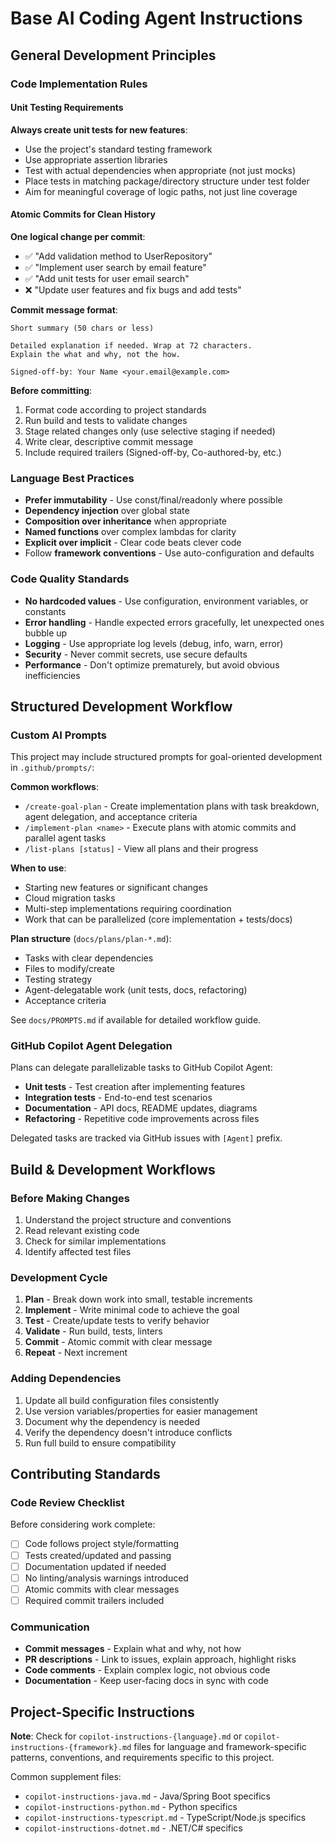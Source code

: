 # Base AI Coding Agent Instructions

## General Development Principles

### Code Implementation Rules

#### Unit Testing Requirements
**Always create unit tests for new features**:
- Use the project's standard testing framework
- Use appropriate assertion libraries
- Test with actual dependencies when appropriate (not just mocks)
- Place tests in matching package/directory structure under test folder
- Aim for meaningful coverage of logic paths, not just line coverage

#### Atomic Commits for Clean History
**One logical change per commit**:
- ✅ "Add validation method to UserRepository"
- ✅ "Implement user search by email feature"
- ✅ "Add unit tests for user email search"
- ❌ "Update user features and fix bugs and add tests"

**Commit message format**:
```
Short summary (50 chars or less)

Detailed explanation if needed. Wrap at 72 characters.
Explain the what and why, not the how.

Signed-off-by: Your Name <your.email@example.com>
```

**Before committing**:
1. Format code according to project standards
2. Run build and tests to validate changes
3. Stage related changes only (use selective staging if needed)
4. Write clear, descriptive commit message
5. Include required trailers (Signed-off-by, Co-authored-by, etc.)

### Language Best Practices
- **Prefer immutability** - Use const/final/readonly where possible
- **Dependency injection** over global state
- **Composition over inheritance** when appropriate
- **Named functions** over complex lambdas for clarity
- **Explicit over implicit** - Clear code beats clever code
- Follow **framework conventions** - Use auto-configuration and defaults

### Code Quality Standards
- **No hardcoded values** - Use configuration, environment variables, or constants
- **Error handling** - Handle expected errors gracefully, let unexpected ones bubble up
- **Logging** - Use appropriate log levels (debug, info, warn, error)
- **Security** - Never commit secrets, use secure defaults
- **Performance** - Don't optimize prematurely, but avoid obvious inefficiencies

## Structured Development Workflow

### Custom AI Prompts
This project may include structured prompts for goal-oriented development in `.github/prompts/`:

**Common workflows**:
- `/create-goal-plan` - Create implementation plans with task breakdown, agent delegation, and acceptance criteria
- `/implement-plan <name>` - Execute plans with atomic commits and parallel agent tasks
- `/list-plans [status]` - View all plans and their progress

**When to use**:
- Starting new features or significant changes
- Cloud migration tasks
- Multi-step implementations requiring coordination
- Work that can be parallelized (core implementation + tests/docs)

**Plan structure** (`docs/plans/plan-*.md`):
- Tasks with clear dependencies
- Files to modify/create
- Testing strategy
- Agent-delegatable work (unit tests, docs, refactoring)
- Acceptance criteria

See `docs/PROMPTS.md` if available for detailed workflow guide.

### GitHub Copilot Agent Delegation
Plans can delegate parallelizable tasks to GitHub Copilot Agent:
- **Unit tests** - Test creation after implementing features
- **Integration tests** - End-to-end test scenarios
- **Documentation** - API docs, README updates, diagrams
- **Refactoring** - Repetitive code improvements across files

Delegated tasks are tracked via GitHub issues with `[Agent]` prefix.

## Build & Development Workflows

### Before Making Changes
1. Understand the project structure and conventions
2. Read relevant existing code
3. Check for similar implementations
4. Identify affected test files

### Development Cycle
1. **Plan** - Break down work into small, testable increments
2. **Implement** - Write minimal code to achieve the goal
3. **Test** - Create/update tests to verify behavior
4. **Validate** - Run build, tests, linters
5. **Commit** - Atomic commit with clear message
6. **Repeat** - Next increment

### Adding Dependencies
1. Update all build configuration files consistently
2. Use version variables/properties for easier management
3. Document why the dependency is needed
4. Verify the dependency doesn't introduce conflicts
5. Run full build to ensure compatibility

## Contributing Standards

### Code Review Checklist
Before considering work complete:
- [ ] Code follows project style/formatting
- [ ] Tests created/updated and passing
- [ ] Documentation updated if needed
- [ ] No linting/analysis warnings introduced
- [ ] Atomic commits with clear messages
- [ ] Required commit trailers included

### Communication
- **Commit messages** - Explain what and why, not how
- **PR descriptions** - Link to issues, explain approach, highlight risks
- **Code comments** - Explain complex logic, not obvious code
- **Documentation** - Keep user-facing docs in sync with code

## Project-Specific Instructions

**Note**: Check for `copilot-instructions-{language}.md` or `copilot-instructions-{framework}.md` files for language and framework-specific patterns, conventions, and requirements specific to this project.

Common supplement files:
- `copilot-instructions-java.md` - Java/Spring Boot specifics
- `copilot-instructions-python.md` - Python specifics
- `copilot-instructions-typescript.md` - TypeScript/Node.js specifics
- `copilot-instructions-dotnet.md` - .NET/C# specifics

